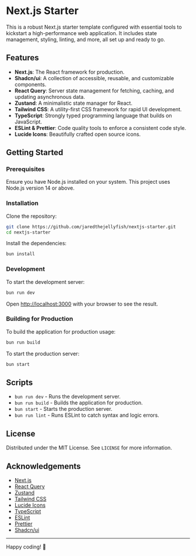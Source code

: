 # Next.js Starter

This is a robust Next.js starter template configured with essential tools to kickstart a high-performance web application. It includes state management, styling, linting, and more, all set up and ready to go.

## Features

- **Next.js**: The React framework for production.
- **Shadcn/ui**: A collection of accessible, reusable, and customizable components.
- **React Query**: Server state management for fetching, caching, and updating asynchronous data.
- **Zustand**: A minimalistic state manager for React.
- **Tailwind CSS**: A utility-first CSS framework for rapid UI development.
- **TypeScript**: Strongly typed programming language that builds on JavaScript.
- **ESLint & Prettier**: Code quality tools to enforce a consistent code style.
- **Lucide Icons**: Beautifully crafted open source icons.

## Getting Started

### Prerequisites

Ensure you have Node.js installed on your system. This project uses Node.js version 14 or above.

### Installation

Clone the repository:

```bash
git clone https://github.com/jaredthejellyfish/nextjs-starter.git
cd nextjs-starter
```

Install the dependencies:

```bash
bun install
```

### Development

To start the development server:

```bash
bun run dev
```

Open [http://localhost:3000](http://localhost:3000) with your browser to see the result.

### Building for Production

To build the application for production usage:

```bash
bun run build
```

To start the production server:

```bash
bun start
```

## Scripts

- `bun run dev` - Runs the development server.
- `bun run build` - Builds the application for production.
- `bun start` - Starts the production server.
- `bun run lint` - Runs ESLint to catch syntax and logic errors.

## License

Distributed under the MIT License. See `LICENSE` for more information.

## Acknowledgements

- [Next.js](https://nextjs.org/)
- [React Query](https://tanstack.com/query/v3)
- [Zustand](https://github.com/pmndrs/zustand)
- [Tailwind CSS](https://tailwindcss.com/)
- [Lucide Icons](https://lucide.dev/)
- [TypeScript](https://www.typescriptlang.org/)
- [ESLint](https://eslint.org/)
- [Prettier](https://prettier.io/)
- [Shadcn/ui](https://ui.shadcn.com/docs)

---

Happy coding! 🚀
